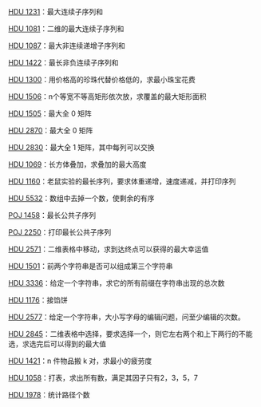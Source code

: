 [HDU 1231](https://github.com/61mon/Accepted/blob/master/02%20-%20%E7%AE%80%E5%8D%95dp/001%20-%20HDU%201231.md)：最大连续子序列和

[HDU 1081](https://github.com/61mon/Accepted/blob/master/02%20-%20%E7%AE%80%E5%8D%95dp/014%20-%20HDU%201081.md)：二维的最大连续子序列和

[HDU 1087](https://github.com/61mon/Accepted/blob/master/02%20-%20%E7%AE%80%E5%8D%95dp/002%20-%20HDU%201087.md)：最大非连续递增子序列和

[HDU 1422](https://github.com/61mon/Accepted/blob/master/02%20-%20%E7%AE%80%E5%8D%95dp/003%20-%20HDU%201422.md)：最长非负连续子序列和

[HDU 1300](https://github.com/61mon/Accepted/blob/master/02%20-%20%E7%AE%80%E5%8D%95dp/004%20-%20HDU%201300.md)：用价格高的珍珠代替价格低的，求最小珠宝花费

[HDU 1506](https://github.com/61mon/Accepted/blob/master/02%20-%20%E7%AE%80%E5%8D%95dp/005%20-%20HDU%201506.md)：n个等宽不等高矩形依次放，求覆盖的最大矩形面积 

[HDU 1505](https://github.com/61mon/Accepted/blob/master/02%20-%20%E7%AE%80%E5%8D%95dp/006%20-%20HDU%201505.md)：最大全 0 矩阵

[HDU 2870](https://github.com/61mon/Accepted/blob/master/02%20-%20%E7%AE%80%E5%8D%95dp/007%20-%20HDU%202870.md)：最大全 0 矩阵

[HDU 2830](https://github.com/61mon/Accepted/blob/master/02%20-%20%E7%AE%80%E5%8D%95dp/013%20-%20HDU%202830.md)：最大全 1 矩阵，其中每列可以交换

[HDU 1069](https://github.com/61mon/Accepted/blob/master/02%20-%20%E7%AE%80%E5%8D%95dp/008%20-%20HDU%201069.md)：长方体叠加，求叠加的最大高度

[HDU 1160](https://github.com/61mon/Accepted/blob/master/02%20-%20%E7%AE%80%E5%8D%95dp/009%20-%20HDU%201160.md)：老鼠实验的最长序列，要求体重递增，速度递减，并打印序列

[HDU 5532](https://github.com/61mon/Accepted/blob/master/02%20-%20%E7%AE%80%E5%8D%95dp/010%20-%20HDU%205532.md)：数组中去掉一个数，使剩余的有序

[POJ 1458](https://github.com/61mon/Accepted/blob/master/02%20-%20%E7%AE%80%E5%8D%95dp/011%20-%20POJ%201458.md)：最长公共子序列

[POJ 2250](https://github.com/61mon/Accepted/blob/master/02%20-%20%E7%AE%80%E5%8D%95dp/012%20-%20POJ%202250.md)：打印最长公共子序列

[HDU 2571](https://github.com/61mon/Accepted/blob/master/02%20-%20%E7%AE%80%E5%8D%95dp/015%20-%20HDU%202571.md)：二维表格中移动，求到达终点可以获得的最大幸运值

[HDU 1501](https://github.com/61mon/Accepted/blob/master/02%20-%20%E7%AE%80%E5%8D%95dp/016%20-%20HDU%201501.md)：前两个字符串是否可以组成第三个字符串

[HDU 3336](https://github.com/61mon/Accepted/blob/master/02%20-%20%E7%AE%80%E5%8D%95dp/017%20-%20HDU%203336.md)：给定一个字符串，求它的所有前缀在字符串出现的总次数

[HDU 1176](https://github.com/61mon/Accepted/blob/master/02%20-%20%E7%AE%80%E5%8D%95dp/018%20-%20HDU%201176.md)：接馅饼

[HDU 2577](https://github.com/61mon/Accepted/blob/master/02%20-%20%E7%AE%80%E5%8D%95dp/019%20-%20HDU%202577.md)：给定一个字符串，大小写字母的编辑问题，问至少编辑的次数。

[HDU 2845](https://github.com/61mon/Accepted/blob/master/02%20-%20%E7%AE%80%E5%8D%95dp/020%20-%20HDU%202845.md)：二维表格中选择，要求选择一个，则它左右两个和上下两行的不能选，求选完后可以得到的最大值

[HDU 1421](https://github.com/61mon/Accepted/blob/master/02%20-%20%E7%AE%80%E5%8D%95dp/021%20-%20HDU%201421.md)：n 件物品搬 k 对，求最小的疲劳度

[HDU 1058](https://github.com/61mon/Accepted/blob/master/02%20-%20%E7%AE%80%E5%8D%95dp/022%20-%20HDU%201058.md)：打表，求出所有数，满足其因子只有2，3，5，7 

[HDU 1978](https://github.com/61mon/Accepted/blob/master/02%20-%20%E7%AE%80%E5%8D%95dp/023%20-%20HDU%201978.md)：统计路径个数



